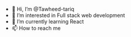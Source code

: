 - 👋 Hi, I’m @Tawheed-tariq
- 👀 I’m interested in Full stack web development
- 🌱 I’m currently learning React
- 📫 How to reach me 

<!---
Tawheed-tariq/Tawheed-tariq is a ✨ special ✨ repository because its `README.md` (this file) appears on your GitHub profile.
You can click the Preview link to take a look at your changes.
--->
